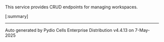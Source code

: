 






This service provides CRUD endpoints for managing workspaces.

[:summary]

---
Auto generated by Pydio Cells Enterprise Distribution v4.4.13 on 7-May-2025
